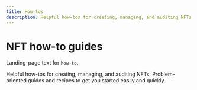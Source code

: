 ```yaml
---
title: How-tos
description: Helpful how-tos for creating, managing, and auditing NFTs.
---
```

 # NFT how-to guides

 Landing-page text for `how-to`.

 Helpful how-tos for creating, managing, and auditing NFTs. Problem-oriented guides and recipes to get you started easily and quickly.
